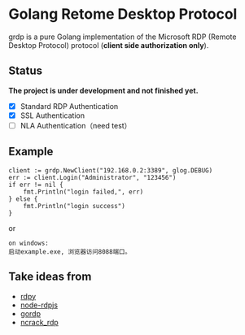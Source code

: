 # Golang Retome Desktop Protocol

grdp is a pure Golang implementation of the Microsoft RDP (Remote Desktop Protocol) protocol (**client side authorization only**).

## Status

**The project is under development and not finished yet.**

* [x] Standard RDP Authentication
* [x] SSL Authentication
* [ ] NLA Authentication（need test）

## Example

```golang
client := grdp.NewClient("192.168.0.2:3389", glog.DEBUG)
err := client.Login("Administrator", "123456")
if err != nil {
    fmt.Println("login failed,", err)
} else {
    fmt.Println("login success")
}
```
or
```
on windows:
启动example.exe, 浏览器访问8088端口。
```

## Take ideas from

* [rdpy](https://github.com/citronneur/rdpy)
* [node-rdpjs](https://github.com/citronneur/node-rdpjs)
* [gordp](https://github.com/Madnikulin50/gordp)
* [ncrack_rdp](https://github.com/nmap/ncrack/blob/master/modules/ncrack_rdp.cc)